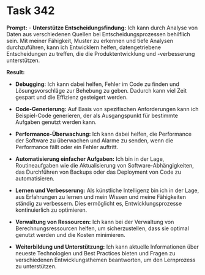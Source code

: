 # Task 342

**Prompt:** - **Unterstütze Entscheidungsfindung:** Ich kann durch Analyse von Daten aus verschiedenen Quellen bei Entscheidungsprozessen behilflich sein. Mit meiner Fähigkeit, Muster zu erkennen und tiefe Analysen durchzuführen, kann ich Entwicklern helfen, datengetriebene Entscheidungen zu treffen, die die Produktentwicklung und -verbesserung unterstützen.

**Result:**
- **Debugging:** Ich kann dabei helfen, Fehler im Code zu finden und Lösungsvorschläge zur Behebung zu geben. Dadurch kann viel Zeit gespart und die Effizienz gesteigert werden.

- **Code-Generierung:** Auf Basis von spezifischen Anforderungen kann ich Beispiel-Code generieren, der als Ausgangspunkt für bestimmte Aufgaben genutzt werden kann.

- **Performance-Überwachung:** Ich kann dabei helfen, die Performance der Software zu überwachen und Alarme zu senden, wenn die Performance fällt oder ein Fehler auftritt.

- **Automatisierung einfacher Aufgaben:** Ich bin in der Lage, Routineaufgaben wie die Aktualisierung von Software-Abhängigkeiten, das Durchführen von Backups oder das Deployment von Code zu automatisieren.

- **Lernen und Verbesserung:** Als künstliche Intelligenz bin ich in der Lage, aus Erfahrungen zu lernen und mein Wissen und meine Fähigkeiten ständig zu verbessern. Dies ermöglicht es, Entwicklungsprozesse kontinuierlich zu optimieren.

- **Verwaltung von Ressourcen:** Ich kann bei der Verwaltung von Berechnungsressourcen helfen, um sicherzustellen, dass sie optimal genutzt werden und die Kosten minimieren.

- **Weiterbildung und Unterstützung:** Ich kann aktuelle Informationen über neueste Technologien und Best Practices bieten und Fragen zu verschiedenen Entwicklungsthemen beantworten, um den Lernprozess zu unterstützen.
